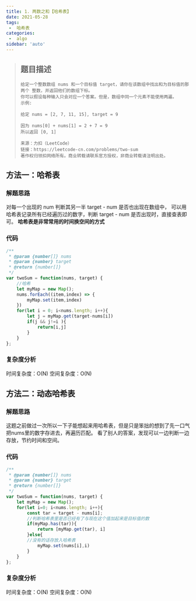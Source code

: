 ```yaml
---
title: 1. 两数之和【哈希表】
date: 2021-05-28
tags:
 -  哈希表
categories:
 -  algo
sidebar: 'auto'
---
```


> ## 题目描述
> ```
> 给定一个整数数组 nums 和一个目标值 target，请你在该数组中找出和为目标值的那 两个 整数，并返回他们的数组下标。
> 你可以假设每种输入只会对应一个答案。但是，数组中同一个元素不能使用两遍。
> 示例:
> 
> 给定 nums = [2, 7, 11, 15], target = 9
> 
> 因为 nums[0] + nums[1] = 2 + 7 = 9
> 所以返回 [0, 1]
> 
> 来源：力扣（LeetCode）
> 链接：https://leetcode-cn.com/problems/two-sum
> 著作权归领扣网络所有。商业转载请联系官方授权，非商业转载请注明出处。
> ```


## 方法一：哈希表
### 解题思路
对每一个出现的 num 判断其另一半 target - num 是否也出现在数组中， 可以用哈希表记录所有已经遍历过的数字，判断 target - num 是否出现时，直接查表即可。
**哈希表是非常常用的时间换空间的方式**

### 代码

```javascript
/**
 * @param {number[]} nums
 * @param {number} target
 * @return {number[]}
 */
var twoSum = function(nums, target) {
    //哈希
    let myMap = new Map();
    nums.forEach((item,index) => {
        myMap.set(item,index)
    })
    for(let i = 0; i<nums.length; i++){
        let j = myMap.get(target-nums[i])
        if(j && j!=i ){
            return[i,j]
        }
    }
};
```
### 复杂度分析
时间复杂度：O(N)
空间复杂度：O(N)

## 方法二：动态哈希表
### 解题思路
这题之前做过一次所以一下子能想起来用哈希表，但是只是笨拙的想到了先一口气把nums里的数字存进去，再遍历匹配。
看了别人的答案，发现可以一边判断一边存放，节约时间和空间。

### 代码

```javascript
/**
 * @param {number[]} nums
 * @param {number} target
 * @return {number[]}
 */
var twoSum = function(nums, target) {
    let myMap = new Map();
    for(let i=0; i<nums.length; i++){
        const tar = target - nums[i];
        //判断哈希表里是否已经有了与现在这个值加起来是目标值的数
        if(myMap.has(tar)){
            return [myMap.get(tar), i]
        }else{
        //没有的话存放入哈希表
            myMap.set(nums[i],i)
        }
    }
};
```
### 复杂度分析
时间复杂度：O(N)
空间复杂度：O(N)

